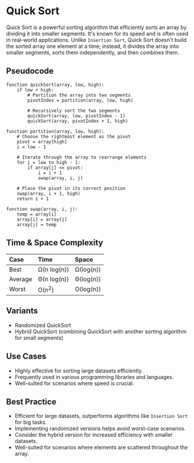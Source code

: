 # Quick Sort
Quick Sort is a powerful sorting algorithm that efficiently sorts an array by dividing it into smaller segments. It's known for its speed and is often used in real-world applications. Unlike `Insertion Sort`, Quick Sort doesn't build the sorted array one element at a time; instead, it divides the array into smaller segments, sorts them independently, and then combines them.

## Pseudocode
```plaintext
function quickSort(array, low, high):
	if low < high:
		# Partition the array into two segments
		pivotIndex = partition(array, low, high)

		# Recursively sort the two segments
		quickSort(array, low, pivotIndex - 1)
		quickSort(array, pivotIndex + 1, high)

function partition(array, low, high):
	# Choose the rightmost element as the pivot
	pivot = array[high]
	i = low - 1

	# Iterate through the array to rearrange elements
	for j = low to high - 1:
		if array[j] <= pivot:
			i = i + 1
			swap(array, i, j)

	# Place the pivot in its correct position
	swap(array, i + 1, high)
	return i + 1

function swap(array, i, j):
	temp = array[i]
	array[i] = array[j]
	array[j] = temp
```

## Time & Space Complexity
|Case    |Time            |Space    |
|:-------|:---------------|:--------|
|Best    |Ω(n log(n))     |Ω(log(n))|
|Average |Θ(n log(n))     |Θ(log(n))|
|Worst   |O(n<sup>2</sup>)|O(log(n))|

## Variants
- Randomized QuickSort
- Hybrid QuickSort (combining QuickSort with another sorting algorithm for small segments)

## Use Cases
- Highly effective for sorting large datasets efficiently.
- Frequently used in various programming libraries and languages.
- Well-suited for scenarios where speed is crucial.

## Best Practice
- Efficient for large datasets, outperforms algorithms like `Insertion Sort` for big tasks.
- Implementing randomized versions helps avoid worst-case scenarios.
- Consider the hybrid version for increased efficiency with smaller datasets.
- Well-suited for scenarios where elements are scattered throughout the array.